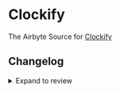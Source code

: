 # Clockify

The Airbyte Source for [Clockify](https://clockify.me)

## Changelog

<details>
  <summary>Expand to review</summary>

| Version | Date       | Pull Request                                             | Subject                                                                         |
| :------ | :--------- | :------------------------------------------------------- | :------------------------------------------------------------------------------ |
| 0.4.22 | 2025-05-10 | [59916](https://github.com/airbytehq/airbyte/pull/59916) | Update dependencies |
| 0.4.21 | 2025-05-03 | [59415](https://github.com/airbytehq/airbyte/pull/59415) | Update dependencies |
| 0.4.20 | 2025-04-26 | [58880](https://github.com/airbytehq/airbyte/pull/58880) | Update dependencies |
| 0.4.19 | 2025-04-19 | [58367](https://github.com/airbytehq/airbyte/pull/58367) | Update dependencies |
| 0.4.18 | 2025-04-12 | [57834](https://github.com/airbytehq/airbyte/pull/57834) | Update dependencies |
| 0.4.17 | 2025-04-05 | [57208](https://github.com/airbytehq/airbyte/pull/57208) | Update dependencies |
| 0.4.16 | 2025-03-29 | [56499](https://github.com/airbytehq/airbyte/pull/56499) | Update dependencies |
| 0.4.15 | 2025-03-22 | [55997](https://github.com/airbytehq/airbyte/pull/55997) | Update dependencies |
| 0.4.14 | 2025-03-08 | [55291](https://github.com/airbytehq/airbyte/pull/55291) | Update dependencies |
| 0.4.13 | 2025-03-01 | [54906](https://github.com/airbytehq/airbyte/pull/54906) | Update dependencies |
| 0.4.12 | 2025-02-22 | [54252](https://github.com/airbytehq/airbyte/pull/54252) | Update dependencies |
| 0.4.11 | 2025-02-15 | [53925](https://github.com/airbytehq/airbyte/pull/53925) | Update dependencies |
| 0.4.10 | 2025-02-08 | [53429](https://github.com/airbytehq/airbyte/pull/53429) | Update dependencies |
| 0.4.9 | 2025-02-01 | [52910](https://github.com/airbytehq/airbyte/pull/52910) | Update dependencies |
| 0.4.8 | 2025-01-25 | [52166](https://github.com/airbytehq/airbyte/pull/52166) | Update dependencies |
| 0.4.7 | 2025-01-18 | [51719](https://github.com/airbytehq/airbyte/pull/51719) | Update dependencies |
| 0.4.6 | 2025-01-11 | [51235](https://github.com/airbytehq/airbyte/pull/51235) | Update dependencies |
| 0.4.5 | 2024-12-28 | [50449](https://github.com/airbytehq/airbyte/pull/50449) | Update dependencies |
| 0.4.4 | 2024-12-21 | [50188](https://github.com/airbytehq/airbyte/pull/50188) | Update dependencies |
| 0.4.3 | 2024-12-14 | [49552](https://github.com/airbytehq/airbyte/pull/49552) | Update dependencies |
| 0.4.2 | 2024-12-12 | [47651](https://github.com/airbytehq/airbyte/pull/47651) | Update dependencies |
| 0.4.1 | 2024-08-16 | [44196](https://github.com/airbytehq/airbyte/pull/44196) | Bump source-declarative-manifest version |
| 0.4.0 | 2024-08-15 | [44166](https://github.com/airbytehq/airbyte/pull/44166) | Refactor connector to manifest-only format |
| 0.3.13 | 2024-08-10 | [42817](https://github.com/airbytehq/airbyte/pull/42817) | Update dependencies |
| 0.3.12 | 2024-07-20 | [42197](https://github.com/airbytehq/airbyte/pull/42197) | Update dependencies |
| 0.3.11 | 2024-07-13 | [41693](https://github.com/airbytehq/airbyte/pull/41693) | Update dependencies |
| 0.3.10 | 2024-07-10 | [41480](https://github.com/airbytehq/airbyte/pull/41480) | Update dependencies |
| 0.3.9 | 2024-07-10 | [41330](https://github.com/airbytehq/airbyte/pull/41330) | Update dependencies |
| 0.3.8 | 2024-07-06 | [40831](https://github.com/airbytehq/airbyte/pull/40831) | Update dependencies |
| 0.3.7 | 2024-06-25 | [40398](https://github.com/airbytehq/airbyte/pull/40398) | Update dependencies |
| 0.3.6 | 2024-06-22 | [40116](https://github.com/airbytehq/airbyte/pull/40116) | Update dependencies |
| 0.3.5 | 2024-06-06 | [39156](https://github.com/airbytehq/airbyte/pull/39156) | [autopull] Upgrade base image to v1.2.2 |
| 0.3.4 | 2024-05-21 | [38146](https://github.com/airbytehq/airbyte/pull/38146) | Make connector compatible with the builder |
| 0.3.3 | 2024-04-19 | [37135](https://github.com/airbytehq/airbyte/pull/37135) | Upgrade to CDK 0.80.0 and manage dependencies with Poetry. |
| 0.3.2 | 2024-04-15 | [37135](https://github.com/airbytehq/airbyte/pull/37135) | Base image migration: remove Dockerfile and use the python-connector-base image |
| 0.3.1 | 2024-04-12 | [37135](https://github.com/airbytehq/airbyte/pull/37135) | schema descriptions |
| 0.3.0   | 2023-08-27 | [TBD](https://github.com/airbytehq/airbyte/pull/TBD)     | ✨ Source Clockify: Migrate to LowCode CDK                                      |
| 0.2.1   | 2023-08-01 | [27881](https://github.com/airbytehq/airbyte/pull/27881) | 🐛 Source Clockify: Source Clockify: Fix pagination logic                       |
| 0.2.0   | 2023-08-01 | [27689](https://github.com/airbytehq/airbyte/pull/27689) | ✨ Source Clockify: Add Optional API Url parameter                              |
| 0.1.0   | 2022-10-26 | [17767](https://github.com/airbytehq/airbyte/pull/17767) | 🎉 New Connector: Clockify [python cdk]                                         |

</details>

